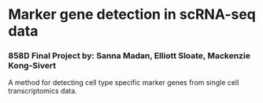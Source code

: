 # Marker gene detection in scRNA-seq data

### 858D Final Project by: Sanna Madan, Elliott Sloate, Mackenzie Kong-Sivert

A method for detecting cell type specific marker genes from single cell transcriptomics data. 
